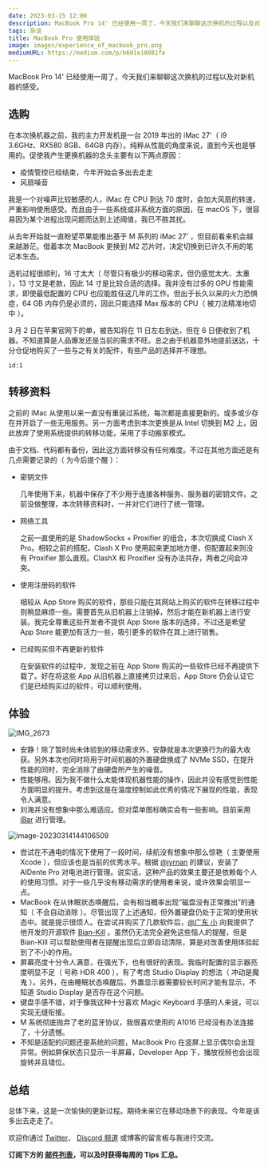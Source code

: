 ```yaml
---
date: 2023-03-15 12:00
description: MacBook Pro 14' 已经使用一周了，今天我们来聊聊这次换机的过程以及对新机器的感受。
tags: 杂谈
title: MacBook Pro 使用体验
image: images/experience_of_macbook_pro.png
mediumURL: https://medium.com/p/b601e18081fe
---
```

MacBook Pro 14' 已经使用一周了，今天我们来聊聊这次换机的过程以及对新机器的感受。

## 选购

在本次换机器之前，我的主力开发机是一台 2019 年出的 iMac 27'（ i9 3.6GHz、RX580 8GB、64GB 内存）。纯粹从性能的角度来说，直到今天也是够用的。促使我产生更换机器的念头主要有以下两点原因：

* 疫情管控已经结束，今年开始会多出去走走
* 风扇噪音

我是一个对噪声比较敏感的人，iMac 在 CPU 到达 70 度时，会加大风扇的转速，严重影响使用感受。而且由于一些系统或非系统方面的原因，在 macOS 下，很容易因为某个进程出现问题而达到上述阈值，我已不胜其扰。

从去年开始就一直盼望苹果能推出基于 M 系列的 iMac 27' ，但目前看来机会越来越渺茫。借着本次 MacBook 更换到 M2 芯片时，决定切换到已许久不用的笔记本生态。

选机过程很顺利，16 寸太大（ 尽管只有极少的移动需求，但仍感觉太大、太重 ），13 寸又是老款，因此 14 寸是比较合适的选择。我并没有过多的 GPU 性能需求，即使最低配置的 CPU 也应能胜任这几年的工作。但出于长久以来的火力恐惧症，64 GB 内存仍是必须的，因此只能选择 Max 版本的 CPU（ 被刀法精准地切中 ）。

3 月 2 日在苹果官网下的单，被告知将在 11 日左右到达，但在 6 日便收到了机器。不知道算是人品爆发还是当前的需求不旺。总之由于机器意外地提前送达，十分仓促地购买了一些与之有关的配件，有些产品的选择并不理想。

```responser
id:1
```

## 转移资料

之前的 iMac 从使用以来一直没有重装过系统，每次都是直接更新的。或多或少存在并开启了一些无用服务。另一方面考虑到本次更换是从 Intel 切换到 M2 上，因此放弃了使用系统提供的转移功能，采用了手动搬家模式。

由于文档、代码都有备份，因此这方面转移没有任何难度。不过在其他方面还是有几点需要记录的（ 为今后提个醒 ）：

* 密钥文件

  几年使用下来，机器中保存了不少用于连接各种服务、服务器的密钥文件。之前没做整理，本次转移资料时，一并对它们进行了统一管理。

* 网络工具

  之前一直使用的是 ShadowSocks + Proxifier 的组合，本次切换成 Clash X Pro。相较之前的搭配，Clash X Pro 使用起来更加地方便，但配置起来则没有 Proxifier 那么直观。ClashX 和 Proxifier 没有办法共存，两者之间会冲突。

* 使用注册码的软件

  相较从 App Store 购买的软件，那些只能在其网站上购买的软件在转移过程中则稍显麻烦一些。需要首先从旧机器上注销掉，然后才能在新机器上进行安装。我完全尊重这些开发者不提供 App Store 版本的选择，不过还是希望 App Store 能更加有活力一些，吸引更多的软件在其上进行销售。

* 已经购买但不再更新的软件

  在安装软件的过程中，发现之前在 App Store 购买的一些软件已经不再提供下载了。好在将这些 App 从旧机器上直接拷贝过来后，App Store 仍会认证它们是已经购买过的软件，可以顺利使用。

## 体验

![IMG_2673](https://cdn.fatbobman.com/IMG_2673.png)

* 安静！除了暂时尚未体验到的移动需求外，安静就是本次更换行为的最大收获。另外本次也同时将用于时间机器的外置硬盘换成了 NVMe SSD，在提升性能的同时，完全消除了由硬盘所产生的噪音。
* 性能够用。因为我不做什么太能体现机器性能的操作，因此并没有感觉到性能方面明显的提升。考虑到这是在温度控制如此优秀的情况下展现的性能，表现令人满意。
* 刘海并没有想象中那么难适应。但对菜单图标确实会有一些影响。目前采用 [iBar](https://www.better365.cn/ibar.html) 进行管理。

![image-20230314144106509](https://cdn.fatbobman.com/image-20230314144106509.png)

* 尝试在不通电的情况下使用了一段时间，续航没有想象中那么惊艳（ 主要使用 Xcode ），但应该也是当前的优秀水平。根据 [@jyrnan](https://twitter.com/jyrnan) 的建议，安装了 AIDente Pro 对电池进行管理。说实话，这种产品的效果主要还是依赖每个人的使用习惯。对于一些几乎没有移动需求的使用者来说，或许效果会明显一点。
* MacBook 在从休眠状态唤醒后，会有相当概率出现“磁盘没有正常推出”的通知（ 不会自动消除 ）。尽管出现了上述通知，但外置硬盘仍处于正常的使用状态中。就是提示很烦人。在尝试并购买了几款软件后，[@广东 小](https://twitter.com/2tmz7wxnsTp4T5p) 向我提供了他开发的开源软件 [Bian-Kill](https://github.com/xiaogdgenuine/BIAN-Killer) 。虽然仍无法完全避免这些恼人的提醒，但是 Bian-Kill 可以帮助使用者在提醒出现后立即自动清除，算是对改善使用体验起到了不小的作用。
* 屏幕亮度十分令人满意，在强光下，也有很好的表现。我临时配置的显示器亮度明显不足（ 号称 HDR 400 ），有了考虑 Studio Display 的想法（ 冲动是魔鬼 ）。另外，在由睡眠状态唤醒后，外置显示器需要较长时间才能有显示，不知道 Studio Display 是否存在这个问题。
* 键盘手感不错，对于像我这种十分喜欢 Magic Keyboard 手感的人来说，可以实现无缝衔接。
* M 系统彻底抛弃了老的蓝牙协议，我很喜欢使用的 A1016 已经没有办法连接了，十分遗憾。
* 不知是适配的问题还是系统的问题，MacBook Pro 在竖屏上显示偶尔会出现异常。例如屏保状态只显示一半屏幕，Developer App 下，播放视频也会出现旋转并且错位。

## 总结

总体下来，这是一次愉快的更新过程。期待未来它在移动场景下的表现。今年是该多出去走走了。

欢迎你通过 [Twitter](https://twitter.com/fatbobman)、 [Discord 频道](https://discord.gg/ApqXmy5pQJ) 或博客的留言板与我进行交流。

**订阅下方的 [邮件列表](https://artisanal-knitter-2544.ck.page/d3591dd1e7)，可以及时获得每周的 Tips 汇总。**